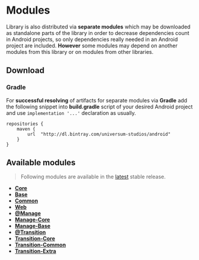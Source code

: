 Modules
===============

Library is also distributed via **separate modules** which may be downloaded as standalone parts of
the library in order to decrease dependencies count in Android projects, so only dependencies really
needed in an Android project are included. **However** some modules may depend on another modules
from this library or on modules from other libraries.

## Download ##

### Gradle ###

For **successful resolving** of artifacts for separate modules via **Gradle** add the following snippet
into **build.gradle** script of your desired Android project and use `implementation '...'` declaration
as usually.

    repositories {
        maven {
            url  "http://dl.bintray.com/universum-studios/android"
        }
    }

## Available modules ##
> Following modules are available in the [latest](https://github.com/universum-studios/android_fragments/releases "Releases page") stable release.

- **[Core](https://github.com/universum-studios/android_fragments/tree/master/library-core)**
- **[Base](https://github.com/universum-studios/android_fragments/tree/master/library-base)**
- **[Common](https://github.com/universum-studios/android_fragments/tree/master/library-common)**
- **[Web](https://github.com/universum-studios/android_fragments/tree/master/library-web)**
- **[@Manage](https://github.com/universum-studios/android_fragments/tree/master/library-manage_group)**
- **[Manage-Core](https://github.com/universum-studios/android_fragments/tree/master/library-manage-core)**
- **[Manage-Base](https://github.com/universum-studios/android_fragments/tree/master/library-manage-base)**
- **[@Transition](https://github.com/universum-studios/android_fragments/tree/master/library-transition_group)**
- **[Transition-Core](https://github.com/universum-studios/android_fragments/tree/master/library-transition-core)**
- **[Transition-Common](https://github.com/universum-studios/android_fragments/tree/master/library-transition-common)**
- **[Transition-Extra](https://github.com/universum-studios/android_fragments/tree/master/library-transition-extra)**
